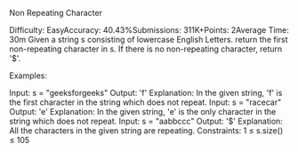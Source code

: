 Non Repeating Character


Difficulty: EasyAccuracy: 40.43%Submissions: 311K+Points: 2Average Time: 30m
Given a string s consisting of lowercase English Letters. return the first non-repeating character in s. If there is no non-repeating character, return '$'.

Examples:

Input: s = "geeksforgeeks"
Output: 'f'
Explanation: In the given string, 'f' is the first character in the string which does not repeat.
Input: s = "racecar"
Output: 'e'
Explanation: In the given string, 'e' is the only character in the string which does not repeat.
Input: s = "aabbccc"
Output: '$'
Explanation: All the characters in the given string are repeating.
Constraints:
1 ≤ s.size() ≤ 105
